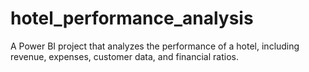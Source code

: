 # hotel_performance_analysis
A Power BI project that analyzes the performance of a hotel, including revenue, expenses, customer data, and financial ratios.
